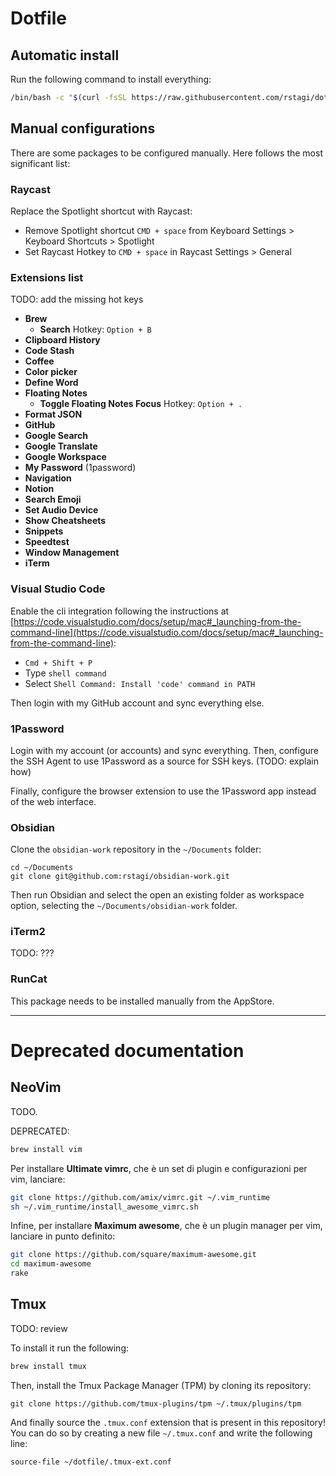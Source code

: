 # Dotfile

## Automatic install

Run the following command to install everything:
```bash
/bin/bash -c "$(curl -fsSL https://raw.githubusercontent.com/rstagi/dotfile/master/install.sh)"
```

## Manual configurations

There are some packages to be configured manually. Here follows the most significant list:

### Raycast

Replace the Spotlight shortcut with Raycast:
- Remove Spotlight shortcut `CMD + space` from Keyboard Settings > Keyboard Shortcuts > Spotlight
- Set Raycast Hotkey to `CMD + space` in Raycast Settings > General

### Extensions list
TODO: add the missing hot keys
- **Brew**
    - **Search** Hotkey: `Option + B`
- **Clipboard History**
- **Code Stash**
- **Coffee**
- **Color picker**
- **Define Word**
- **Floating Notes**
    - **Toggle Floating Notes Focus** Hotkey: `Option + .`
- **Format JSON**
- **GitHub**
- **Google Search**
- **Google Translate**
- **Google Workspace**
- **My Password** (1password)
- **Navigation**
- **Notion**
- **Search Emoji**
- **Set Audio Device**
- **Show Cheatsheets**
- **Snippets**
- **Speedtest**
- **Window Management**
- **iTerm**

### Visual Studio Code

Enable the cli integration following the instructions at [https://code.visualstudio.com/docs/setup/mac#_launching-from-the-command-line](https://code.visualstudio.com/docs/setup/mac#_launching-from-the-command-line):
- `Cmd + Shift + P`
- Type `shell command`
- Select `Shell Command: Install 'code' command in PATH`

Then login with my GitHub account and sync everything else.

### 1Password

Login with my account (or accounts) and sync everything. Then, configure the SSH Agent to use 1Password as a source for SSH keys. (TODO: explain how)

Finally, configure the browser extension to use the 1Password app instead of the web interface.

### Obsidian

Clone the `obsidian-work` repository in the `~/Documents` folder:
```
cd ~/Documents
git clone git@github.com:rstagi/obsidian-work.git
```

Then run Obsidian and select the open an existing folder as workspace option, selecting the `~/Documents/obsidian-work` folder.


### iTerm2
TODO: ???


### RunCat

This package needs to be installed manually from the AppStore.

---

# Deprecated documentation

## NeoVim

TODO.

DEPRECATED:
```bash
brew install vim
```

Per installare ****Ultimate vimrc****, che è un set di plugin e configurazioni per vim, lanciare:

```bash
git clone https://github.com/amix/vimrc.git ~/.vim_runtime
sh ~/.vim_runtime/install_awesome_vimrc.sh
```

Infine, per installare **Maximum awesome**, che è un plugin manager per vim, lanciare in punto definito:

```bash
git clone https://github.com/square/maximum-awesome.git
cd maximum-awesome
rake
```

## Tmux

TODO: review

To install it run the following:

```bash
brew install tmux
```

Then, install the Tmux Package Manager (TPM) by cloning its repository:

```
git clone https://github.com/tmux-plugins/tpm ~/.tmux/plugins/tpm
```

And finally source the `.tmux.conf` extension that is present in this repository! You can do so by creating a new file `~/.tmux.conf` and write the following line:
```
source-file ~/dotfile/.tmux-ext.conf
```

